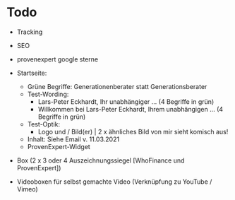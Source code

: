 # Todo
- Tracking
- SEO
- provenexpert google sterne

- Startseite:
    -   Grüne Begriffe: Generationenberater statt Generationsberater
    -   Test-Wording: 
        -   Lars-Peter Eckhardt, Ihr unabhängiger ... (4 Begriffe in grün)
        -   Willkommen bei Lars-Peter Eckhardt, Ihrem unabhängigen ... (4 Begriffe in grün)
    -   Test-Optik:
        -   Logo und / Bild(er) | 2 x ähnliches Bild von mir sieht komisch aus!
    -   Inhalt: Siehe Email v. 11.03.2021
    -   ProvenExpert-Widget

- Box   (2 x 3 oder 4 Auszeichnungssiegel [WhoFinance und ProvenExpert])

- Videoboxen für selbst gemachte Video (Verknüpfung zu YouTube / Vimeo)